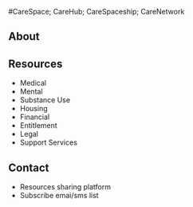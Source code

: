 #CareSpace; CareHub; CareSpaceship; CareNetwork

## About

## Resources
- Medical
- Mental
- Substance Use
- Housing
- Financial
- Entitlement
- Legal
- Support Services

## Contact 
- Resources sharing platform
- Subscribe emai/sms list



